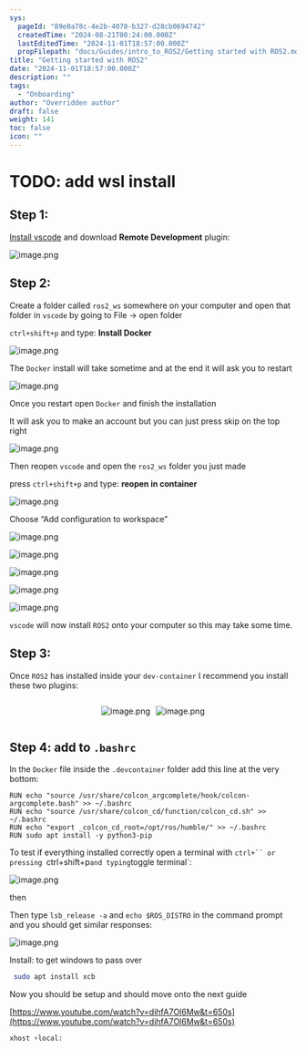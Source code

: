 ```yaml
---
sys:
  pageId: "89e0a78c-4e2b-4070-b327-d28cb0694742"
  createdTime: "2024-08-21T00:24:00.000Z"
  lastEditedTime: "2024-11-01T18:57:00.000Z"
  propFilepath: "docs/Guides/intro_to_ROS2/Getting started with ROS2.md"
title: "Getting started with ROS2"
date: "2024-11-01T18:57:00.000Z"
description: ""
tags:
  - "Onboarding"
author: "Overridden author"
draft: false
weight: 141
toc: false
icon: ""
---
```


# TODO: add wsl install

## Step 1:

[Install vscode](https://code.visualstudio.com/download) and download **Remote Development** plugin:

![image.png](https://prod-files-secure.s3.us-west-2.amazonaws.com/d518164a-d88e-44d1-a4ee-3adb3bd8bce0/efb52993-1881-4a40-b95e-6f020334f022/image.png?X-Amz-Algorithm=AWS4-HMAC-SHA256&X-Amz-Content-Sha256=UNSIGNED-PAYLOAD&X-Amz-Credential=ASIAZI2LB466Y2NYMYI2%2F20250412%2Fus-west-2%2Fs3%2Faws4_request&X-Amz-Date=20250412T080951Z&X-Amz-Expires=3600&X-Amz-Security-Token=IQoJb3JpZ2luX2VjEFcaCXVzLXdlc3QtMiJIMEYCIQCH%2ByAaxp6E16SWhULFd2H9%2FecpUjRRsLYXD3Y%2FdqchHwIhANTA2O3F9O2YsjX8hYe7rncXJd8UHG%2FpDScjiULFMYs1KogECND%2F%2F%2F%2F%2F%2F%2F%2F%2F%2FwEQABoMNjM3NDIzMTgzODA1IgyhbNq%2FpvFS237GNYEq3APAXi4iFEG7PTfAtCvusCG6POBFw1Lv8%2BglfNNfGNSwW67XWJKoS2H3lTzwAXwC5OdwoCRq8ZhhKHFB9pdSU66HmPG8BTH6phi46yQH57VXlbS%2Fp87UZ%2Fv1bfo5rR8nneWY%2F%2FFlh4gQPLSaVpMr0KrQqnBQM9JnUQWscAmLA3v51%2FViJYeGGCC03b%2Bgcfg5FDEINoF0BXTyI8nzmL1LB4tFgRLVgMPksElz9XNyGMtKCkTKhjns7x3%2FfSpaE%2Fi%2FdjKW1%2FUSlqISj%2F6KbrHw6%2Fms1Ua0237NztkLHAF0nZKh4z5unE3gIBOTpABASc8y2NL5MlpuWgJaWFnZIS23%2BSrXnhT1%2FOAHhSE2%2FY4nohoxJmS3uyWWtWLdHd6QsLkj6skcTumj5DaR9jFTtKYzSfiqDWrMZ1Cl8JFfFw9G3L%2F60FA06NdrZdwwn%2BUmpdMuXFLMQ2ovWXeqkkOzjRg%2FszEqS9iPbsYcUsqNss3hR9MBuRQKTiyjMiJtA63GrUrbZ5RsughSdOWRuTIkTvtieofM1594%2BtqtDTd1chICsZf4xqRHFMjsj0j%2FqNJjzW7xEM8rmT5p1%2FmpdCQAUEUfYon8sod%2FRfNltctCJrAeobm6YrScIIkUhU1yH06VvjCGp%2Bi%2FBjqkAYOgTfa%2F45vY4Yd5qu47trOKeZk0iY6f%2B%2BJYOTaWlSXPv%2B0reGPU0N2hXzpucFF6OF1hbwfqYf%2FZ6ip1oJgcl96WfdcqkntR1fDw%2B5LN%2BE7%2FG2JCq0s%2B5Pv6dti3JOQqJSMFgVNZGz5aBWG8SpRI8Ga%2FEXRc1fqKfepkfVoEykr%2F%2FcMkwVjdkAW2g9Di7d7N2dxYDI9bs7W1Et4IzAqNunRSLI2M&X-Amz-Signature=d5d63e1b29daec4e27999d49cdd6b0080b2afa249df438a1d258274055b834c6&X-Amz-SignedHeaders=host&x-id=GetObject)

## Step 2:

Create a folder called `ros2_ws` somewhere on your computer and open that folder in `vscode` by going to File → open folder 

`ctrl+shift+p` and type: **Install Docker**

![image.png](https://prod-files-secure.s3.us-west-2.amazonaws.com/d518164a-d88e-44d1-a4ee-3adb3bd8bce0/2269dc0e-1cd5-47ff-bceb-c04ad9b2eab0/image.png?X-Amz-Algorithm=AWS4-HMAC-SHA256&X-Amz-Content-Sha256=UNSIGNED-PAYLOAD&X-Amz-Credential=ASIAZI2LB466Y2NYMYI2%2F20250412%2Fus-west-2%2Fs3%2Faws4_request&X-Amz-Date=20250412T080951Z&X-Amz-Expires=3600&X-Amz-Security-Token=IQoJb3JpZ2luX2VjEFcaCXVzLXdlc3QtMiJIMEYCIQCH%2ByAaxp6E16SWhULFd2H9%2FecpUjRRsLYXD3Y%2FdqchHwIhANTA2O3F9O2YsjX8hYe7rncXJd8UHG%2FpDScjiULFMYs1KogECND%2F%2F%2F%2F%2F%2F%2F%2F%2F%2FwEQABoMNjM3NDIzMTgzODA1IgyhbNq%2FpvFS237GNYEq3APAXi4iFEG7PTfAtCvusCG6POBFw1Lv8%2BglfNNfGNSwW67XWJKoS2H3lTzwAXwC5OdwoCRq8ZhhKHFB9pdSU66HmPG8BTH6phi46yQH57VXlbS%2Fp87UZ%2Fv1bfo5rR8nneWY%2F%2FFlh4gQPLSaVpMr0KrQqnBQM9JnUQWscAmLA3v51%2FViJYeGGCC03b%2Bgcfg5FDEINoF0BXTyI8nzmL1LB4tFgRLVgMPksElz9XNyGMtKCkTKhjns7x3%2FfSpaE%2Fi%2FdjKW1%2FUSlqISj%2F6KbrHw6%2Fms1Ua0237NztkLHAF0nZKh4z5unE3gIBOTpABASc8y2NL5MlpuWgJaWFnZIS23%2BSrXnhT1%2FOAHhSE2%2FY4nohoxJmS3uyWWtWLdHd6QsLkj6skcTumj5DaR9jFTtKYzSfiqDWrMZ1Cl8JFfFw9G3L%2F60FA06NdrZdwwn%2BUmpdMuXFLMQ2ovWXeqkkOzjRg%2FszEqS9iPbsYcUsqNss3hR9MBuRQKTiyjMiJtA63GrUrbZ5RsughSdOWRuTIkTvtieofM1594%2BtqtDTd1chICsZf4xqRHFMjsj0j%2FqNJjzW7xEM8rmT5p1%2FmpdCQAUEUfYon8sod%2FRfNltctCJrAeobm6YrScIIkUhU1yH06VvjCGp%2Bi%2FBjqkAYOgTfa%2F45vY4Yd5qu47trOKeZk0iY6f%2B%2BJYOTaWlSXPv%2B0reGPU0N2hXzpucFF6OF1hbwfqYf%2FZ6ip1oJgcl96WfdcqkntR1fDw%2B5LN%2BE7%2FG2JCq0s%2B5Pv6dti3JOQqJSMFgVNZGz5aBWG8SpRI8Ga%2FEXRc1fqKfepkfVoEykr%2F%2FcMkwVjdkAW2g9Di7d7N2dxYDI9bs7W1Et4IzAqNunRSLI2M&X-Amz-Signature=6aa934993e67a2ca0c839976eeef8753066c228fb77c7906d75f4e6fb2587380&X-Amz-SignedHeaders=host&x-id=GetObject)

The `Docker` install will take sometime and at the end it will ask you to restart

![image.png](https://prod-files-secure.s3.us-west-2.amazonaws.com/d518164a-d88e-44d1-a4ee-3adb3bd8bce0/ed233f78-be33-4b1f-b89c-9c346c0e961e/image.png?X-Amz-Algorithm=AWS4-HMAC-SHA256&X-Amz-Content-Sha256=UNSIGNED-PAYLOAD&X-Amz-Credential=ASIAZI2LB466Y2NYMYI2%2F20250412%2Fus-west-2%2Fs3%2Faws4_request&X-Amz-Date=20250412T080951Z&X-Amz-Expires=3600&X-Amz-Security-Token=IQoJb3JpZ2luX2VjEFcaCXVzLXdlc3QtMiJIMEYCIQCH%2ByAaxp6E16SWhULFd2H9%2FecpUjRRsLYXD3Y%2FdqchHwIhANTA2O3F9O2YsjX8hYe7rncXJd8UHG%2FpDScjiULFMYs1KogECND%2F%2F%2F%2F%2F%2F%2F%2F%2F%2FwEQABoMNjM3NDIzMTgzODA1IgyhbNq%2FpvFS237GNYEq3APAXi4iFEG7PTfAtCvusCG6POBFw1Lv8%2BglfNNfGNSwW67XWJKoS2H3lTzwAXwC5OdwoCRq8ZhhKHFB9pdSU66HmPG8BTH6phi46yQH57VXlbS%2Fp87UZ%2Fv1bfo5rR8nneWY%2F%2FFlh4gQPLSaVpMr0KrQqnBQM9JnUQWscAmLA3v51%2FViJYeGGCC03b%2Bgcfg5FDEINoF0BXTyI8nzmL1LB4tFgRLVgMPksElz9XNyGMtKCkTKhjns7x3%2FfSpaE%2Fi%2FdjKW1%2FUSlqISj%2F6KbrHw6%2Fms1Ua0237NztkLHAF0nZKh4z5unE3gIBOTpABASc8y2NL5MlpuWgJaWFnZIS23%2BSrXnhT1%2FOAHhSE2%2FY4nohoxJmS3uyWWtWLdHd6QsLkj6skcTumj5DaR9jFTtKYzSfiqDWrMZ1Cl8JFfFw9G3L%2F60FA06NdrZdwwn%2BUmpdMuXFLMQ2ovWXeqkkOzjRg%2FszEqS9iPbsYcUsqNss3hR9MBuRQKTiyjMiJtA63GrUrbZ5RsughSdOWRuTIkTvtieofM1594%2BtqtDTd1chICsZf4xqRHFMjsj0j%2FqNJjzW7xEM8rmT5p1%2FmpdCQAUEUfYon8sod%2FRfNltctCJrAeobm6YrScIIkUhU1yH06VvjCGp%2Bi%2FBjqkAYOgTfa%2F45vY4Yd5qu47trOKeZk0iY6f%2B%2BJYOTaWlSXPv%2B0reGPU0N2hXzpucFF6OF1hbwfqYf%2FZ6ip1oJgcl96WfdcqkntR1fDw%2B5LN%2BE7%2FG2JCq0s%2B5Pv6dti3JOQqJSMFgVNZGz5aBWG8SpRI8Ga%2FEXRc1fqKfepkfVoEykr%2F%2FcMkwVjdkAW2g9Di7d7N2dxYDI9bs7W1Et4IzAqNunRSLI2M&X-Amz-Signature=3b39dc41cdeedfc4cf4f1e5e2312232192dea7b6f8a69910f6f3aaacad1eeb0c&X-Amz-SignedHeaders=host&x-id=GetObject)

Once you restart open `Docker` and finish the installation

It will ask you to make an account but you can just press skip on the top right

![image.png](https://prod-files-secure.s3.us-west-2.amazonaws.com/d518164a-d88e-44d1-a4ee-3adb3bd8bce0/21010ad9-1659-4fd9-9f59-9932a09b2a3d/image.png?X-Amz-Algorithm=AWS4-HMAC-SHA256&X-Amz-Content-Sha256=UNSIGNED-PAYLOAD&X-Amz-Credential=ASIAZI2LB466Y2NYMYI2%2F20250412%2Fus-west-2%2Fs3%2Faws4_request&X-Amz-Date=20250412T080951Z&X-Amz-Expires=3600&X-Amz-Security-Token=IQoJb3JpZ2luX2VjEFcaCXVzLXdlc3QtMiJIMEYCIQCH%2ByAaxp6E16SWhULFd2H9%2FecpUjRRsLYXD3Y%2FdqchHwIhANTA2O3F9O2YsjX8hYe7rncXJd8UHG%2FpDScjiULFMYs1KogECND%2F%2F%2F%2F%2F%2F%2F%2F%2F%2FwEQABoMNjM3NDIzMTgzODA1IgyhbNq%2FpvFS237GNYEq3APAXi4iFEG7PTfAtCvusCG6POBFw1Lv8%2BglfNNfGNSwW67XWJKoS2H3lTzwAXwC5OdwoCRq8ZhhKHFB9pdSU66HmPG8BTH6phi46yQH57VXlbS%2Fp87UZ%2Fv1bfo5rR8nneWY%2F%2FFlh4gQPLSaVpMr0KrQqnBQM9JnUQWscAmLA3v51%2FViJYeGGCC03b%2Bgcfg5FDEINoF0BXTyI8nzmL1LB4tFgRLVgMPksElz9XNyGMtKCkTKhjns7x3%2FfSpaE%2Fi%2FdjKW1%2FUSlqISj%2F6KbrHw6%2Fms1Ua0237NztkLHAF0nZKh4z5unE3gIBOTpABASc8y2NL5MlpuWgJaWFnZIS23%2BSrXnhT1%2FOAHhSE2%2FY4nohoxJmS3uyWWtWLdHd6QsLkj6skcTumj5DaR9jFTtKYzSfiqDWrMZ1Cl8JFfFw9G3L%2F60FA06NdrZdwwn%2BUmpdMuXFLMQ2ovWXeqkkOzjRg%2FszEqS9iPbsYcUsqNss3hR9MBuRQKTiyjMiJtA63GrUrbZ5RsughSdOWRuTIkTvtieofM1594%2BtqtDTd1chICsZf4xqRHFMjsj0j%2FqNJjzW7xEM8rmT5p1%2FmpdCQAUEUfYon8sod%2FRfNltctCJrAeobm6YrScIIkUhU1yH06VvjCGp%2Bi%2FBjqkAYOgTfa%2F45vY4Yd5qu47trOKeZk0iY6f%2B%2BJYOTaWlSXPv%2B0reGPU0N2hXzpucFF6OF1hbwfqYf%2FZ6ip1oJgcl96WfdcqkntR1fDw%2B5LN%2BE7%2FG2JCq0s%2B5Pv6dti3JOQqJSMFgVNZGz5aBWG8SpRI8Ga%2FEXRc1fqKfepkfVoEykr%2F%2FcMkwVjdkAW2g9Di7d7N2dxYDI9bs7W1Et4IzAqNunRSLI2M&X-Amz-Signature=0a606eacaeee9ed01cc22e0ead507f1aed1f49dbd3b9e8a23d5e503ac48842e7&X-Amz-SignedHeaders=host&x-id=GetObject)

Then reopen `vscode` and open the `ros2_ws` folder you just made

press `ctrl+shift+p` and type: **reopen in container**

![image.png](https://prod-files-secure.s3.us-west-2.amazonaws.com/d518164a-d88e-44d1-a4ee-3adb3bd8bce0/4e93b8c2-41ad-488c-8095-c74205196118/image.png?X-Amz-Algorithm=AWS4-HMAC-SHA256&X-Amz-Content-Sha256=UNSIGNED-PAYLOAD&X-Amz-Credential=ASIAZI2LB466Y2NYMYI2%2F20250412%2Fus-west-2%2Fs3%2Faws4_request&X-Amz-Date=20250412T080951Z&X-Amz-Expires=3600&X-Amz-Security-Token=IQoJb3JpZ2luX2VjEFcaCXVzLXdlc3QtMiJIMEYCIQCH%2ByAaxp6E16SWhULFd2H9%2FecpUjRRsLYXD3Y%2FdqchHwIhANTA2O3F9O2YsjX8hYe7rncXJd8UHG%2FpDScjiULFMYs1KogECND%2F%2F%2F%2F%2F%2F%2F%2F%2F%2FwEQABoMNjM3NDIzMTgzODA1IgyhbNq%2FpvFS237GNYEq3APAXi4iFEG7PTfAtCvusCG6POBFw1Lv8%2BglfNNfGNSwW67XWJKoS2H3lTzwAXwC5OdwoCRq8ZhhKHFB9pdSU66HmPG8BTH6phi46yQH57VXlbS%2Fp87UZ%2Fv1bfo5rR8nneWY%2F%2FFlh4gQPLSaVpMr0KrQqnBQM9JnUQWscAmLA3v51%2FViJYeGGCC03b%2Bgcfg5FDEINoF0BXTyI8nzmL1LB4tFgRLVgMPksElz9XNyGMtKCkTKhjns7x3%2FfSpaE%2Fi%2FdjKW1%2FUSlqISj%2F6KbrHw6%2Fms1Ua0237NztkLHAF0nZKh4z5unE3gIBOTpABASc8y2NL5MlpuWgJaWFnZIS23%2BSrXnhT1%2FOAHhSE2%2FY4nohoxJmS3uyWWtWLdHd6QsLkj6skcTumj5DaR9jFTtKYzSfiqDWrMZ1Cl8JFfFw9G3L%2F60FA06NdrZdwwn%2BUmpdMuXFLMQ2ovWXeqkkOzjRg%2FszEqS9iPbsYcUsqNss3hR9MBuRQKTiyjMiJtA63GrUrbZ5RsughSdOWRuTIkTvtieofM1594%2BtqtDTd1chICsZf4xqRHFMjsj0j%2FqNJjzW7xEM8rmT5p1%2FmpdCQAUEUfYon8sod%2FRfNltctCJrAeobm6YrScIIkUhU1yH06VvjCGp%2Bi%2FBjqkAYOgTfa%2F45vY4Yd5qu47trOKeZk0iY6f%2B%2BJYOTaWlSXPv%2B0reGPU0N2hXzpucFF6OF1hbwfqYf%2FZ6ip1oJgcl96WfdcqkntR1fDw%2B5LN%2BE7%2FG2JCq0s%2B5Pv6dti3JOQqJSMFgVNZGz5aBWG8SpRI8Ga%2FEXRc1fqKfepkfVoEykr%2F%2FcMkwVjdkAW2g9Di7d7N2dxYDI9bs7W1Et4IzAqNunRSLI2M&X-Amz-Signature=4d9d6b706e9bed57bee38b26109c725a72333aaef48a4438dfc526fd8c96534a&X-Amz-SignedHeaders=host&x-id=GetObject)

Choose “Add configuration to workspace”

![image.png](https://prod-files-secure.s3.us-west-2.amazonaws.com/d518164a-d88e-44d1-a4ee-3adb3bd8bce0/9560b282-5060-4989-ba37-97e7b2c22476/image.png?X-Amz-Algorithm=AWS4-HMAC-SHA256&X-Amz-Content-Sha256=UNSIGNED-PAYLOAD&X-Amz-Credential=ASIAZI2LB466Y2NYMYI2%2F20250412%2Fus-west-2%2Fs3%2Faws4_request&X-Amz-Date=20250412T080951Z&X-Amz-Expires=3600&X-Amz-Security-Token=IQoJb3JpZ2luX2VjEFcaCXVzLXdlc3QtMiJIMEYCIQCH%2ByAaxp6E16SWhULFd2H9%2FecpUjRRsLYXD3Y%2FdqchHwIhANTA2O3F9O2YsjX8hYe7rncXJd8UHG%2FpDScjiULFMYs1KogECND%2F%2F%2F%2F%2F%2F%2F%2F%2F%2FwEQABoMNjM3NDIzMTgzODA1IgyhbNq%2FpvFS237GNYEq3APAXi4iFEG7PTfAtCvusCG6POBFw1Lv8%2BglfNNfGNSwW67XWJKoS2H3lTzwAXwC5OdwoCRq8ZhhKHFB9pdSU66HmPG8BTH6phi46yQH57VXlbS%2Fp87UZ%2Fv1bfo5rR8nneWY%2F%2FFlh4gQPLSaVpMr0KrQqnBQM9JnUQWscAmLA3v51%2FViJYeGGCC03b%2Bgcfg5FDEINoF0BXTyI8nzmL1LB4tFgRLVgMPksElz9XNyGMtKCkTKhjns7x3%2FfSpaE%2Fi%2FdjKW1%2FUSlqISj%2F6KbrHw6%2Fms1Ua0237NztkLHAF0nZKh4z5unE3gIBOTpABASc8y2NL5MlpuWgJaWFnZIS23%2BSrXnhT1%2FOAHhSE2%2FY4nohoxJmS3uyWWtWLdHd6QsLkj6skcTumj5DaR9jFTtKYzSfiqDWrMZ1Cl8JFfFw9G3L%2F60FA06NdrZdwwn%2BUmpdMuXFLMQ2ovWXeqkkOzjRg%2FszEqS9iPbsYcUsqNss3hR9MBuRQKTiyjMiJtA63GrUrbZ5RsughSdOWRuTIkTvtieofM1594%2BtqtDTd1chICsZf4xqRHFMjsj0j%2FqNJjzW7xEM8rmT5p1%2FmpdCQAUEUfYon8sod%2FRfNltctCJrAeobm6YrScIIkUhU1yH06VvjCGp%2Bi%2FBjqkAYOgTfa%2F45vY4Yd5qu47trOKeZk0iY6f%2B%2BJYOTaWlSXPv%2B0reGPU0N2hXzpucFF6OF1hbwfqYf%2FZ6ip1oJgcl96WfdcqkntR1fDw%2B5LN%2BE7%2FG2JCq0s%2B5Pv6dti3JOQqJSMFgVNZGz5aBWG8SpRI8Ga%2FEXRc1fqKfepkfVoEykr%2F%2FcMkwVjdkAW2g9Di7d7N2dxYDI9bs7W1Et4IzAqNunRSLI2M&X-Amz-Signature=1d0fbc46b714cf0dcd7551aa7a59cafa2f20b7e2e51af60d956c8bf6c292eaae&X-Amz-SignedHeaders=host&x-id=GetObject)

![image.png](https://prod-files-secure.s3.us-west-2.amazonaws.com/d518164a-d88e-44d1-a4ee-3adb3bd8bce0/2ee63f81-886b-48e8-a553-dc6e5eac99e4/image.png?X-Amz-Algorithm=AWS4-HMAC-SHA256&X-Amz-Content-Sha256=UNSIGNED-PAYLOAD&X-Amz-Credential=ASIAZI2LB466Y2NYMYI2%2F20250412%2Fus-west-2%2Fs3%2Faws4_request&X-Amz-Date=20250412T080951Z&X-Amz-Expires=3600&X-Amz-Security-Token=IQoJb3JpZ2luX2VjEFcaCXVzLXdlc3QtMiJIMEYCIQCH%2ByAaxp6E16SWhULFd2H9%2FecpUjRRsLYXD3Y%2FdqchHwIhANTA2O3F9O2YsjX8hYe7rncXJd8UHG%2FpDScjiULFMYs1KogECND%2F%2F%2F%2F%2F%2F%2F%2F%2F%2FwEQABoMNjM3NDIzMTgzODA1IgyhbNq%2FpvFS237GNYEq3APAXi4iFEG7PTfAtCvusCG6POBFw1Lv8%2BglfNNfGNSwW67XWJKoS2H3lTzwAXwC5OdwoCRq8ZhhKHFB9pdSU66HmPG8BTH6phi46yQH57VXlbS%2Fp87UZ%2Fv1bfo5rR8nneWY%2F%2FFlh4gQPLSaVpMr0KrQqnBQM9JnUQWscAmLA3v51%2FViJYeGGCC03b%2Bgcfg5FDEINoF0BXTyI8nzmL1LB4tFgRLVgMPksElz9XNyGMtKCkTKhjns7x3%2FfSpaE%2Fi%2FdjKW1%2FUSlqISj%2F6KbrHw6%2Fms1Ua0237NztkLHAF0nZKh4z5unE3gIBOTpABASc8y2NL5MlpuWgJaWFnZIS23%2BSrXnhT1%2FOAHhSE2%2FY4nohoxJmS3uyWWtWLdHd6QsLkj6skcTumj5DaR9jFTtKYzSfiqDWrMZ1Cl8JFfFw9G3L%2F60FA06NdrZdwwn%2BUmpdMuXFLMQ2ovWXeqkkOzjRg%2FszEqS9iPbsYcUsqNss3hR9MBuRQKTiyjMiJtA63GrUrbZ5RsughSdOWRuTIkTvtieofM1594%2BtqtDTd1chICsZf4xqRHFMjsj0j%2FqNJjzW7xEM8rmT5p1%2FmpdCQAUEUfYon8sod%2FRfNltctCJrAeobm6YrScIIkUhU1yH06VvjCGp%2Bi%2FBjqkAYOgTfa%2F45vY4Yd5qu47trOKeZk0iY6f%2B%2BJYOTaWlSXPv%2B0reGPU0N2hXzpucFF6OF1hbwfqYf%2FZ6ip1oJgcl96WfdcqkntR1fDw%2B5LN%2BE7%2FG2JCq0s%2B5Pv6dti3JOQqJSMFgVNZGz5aBWG8SpRI8Ga%2FEXRc1fqKfepkfVoEykr%2F%2FcMkwVjdkAW2g9Di7d7N2dxYDI9bs7W1Et4IzAqNunRSLI2M&X-Amz-Signature=e25a9a4ffd661e93d8b30d8fc322aa44a15a3b1aed4f0042288416c846e6514b&X-Amz-SignedHeaders=host&x-id=GetObject)

![image.png](https://prod-files-secure.s3.us-west-2.amazonaws.com/d518164a-d88e-44d1-a4ee-3adb3bd8bce0/ae1580b2-b048-407e-aed9-b584224a7a04/image.png?X-Amz-Algorithm=AWS4-HMAC-SHA256&X-Amz-Content-Sha256=UNSIGNED-PAYLOAD&X-Amz-Credential=ASIAZI2LB466Y2NYMYI2%2F20250412%2Fus-west-2%2Fs3%2Faws4_request&X-Amz-Date=20250412T080951Z&X-Amz-Expires=3600&X-Amz-Security-Token=IQoJb3JpZ2luX2VjEFcaCXVzLXdlc3QtMiJIMEYCIQCH%2ByAaxp6E16SWhULFd2H9%2FecpUjRRsLYXD3Y%2FdqchHwIhANTA2O3F9O2YsjX8hYe7rncXJd8UHG%2FpDScjiULFMYs1KogECND%2F%2F%2F%2F%2F%2F%2F%2F%2F%2FwEQABoMNjM3NDIzMTgzODA1IgyhbNq%2FpvFS237GNYEq3APAXi4iFEG7PTfAtCvusCG6POBFw1Lv8%2BglfNNfGNSwW67XWJKoS2H3lTzwAXwC5OdwoCRq8ZhhKHFB9pdSU66HmPG8BTH6phi46yQH57VXlbS%2Fp87UZ%2Fv1bfo5rR8nneWY%2F%2FFlh4gQPLSaVpMr0KrQqnBQM9JnUQWscAmLA3v51%2FViJYeGGCC03b%2Bgcfg5FDEINoF0BXTyI8nzmL1LB4tFgRLVgMPksElz9XNyGMtKCkTKhjns7x3%2FfSpaE%2Fi%2FdjKW1%2FUSlqISj%2F6KbrHw6%2Fms1Ua0237NztkLHAF0nZKh4z5unE3gIBOTpABASc8y2NL5MlpuWgJaWFnZIS23%2BSrXnhT1%2FOAHhSE2%2FY4nohoxJmS3uyWWtWLdHd6QsLkj6skcTumj5DaR9jFTtKYzSfiqDWrMZ1Cl8JFfFw9G3L%2F60FA06NdrZdwwn%2BUmpdMuXFLMQ2ovWXeqkkOzjRg%2FszEqS9iPbsYcUsqNss3hR9MBuRQKTiyjMiJtA63GrUrbZ5RsughSdOWRuTIkTvtieofM1594%2BtqtDTd1chICsZf4xqRHFMjsj0j%2FqNJjzW7xEM8rmT5p1%2FmpdCQAUEUfYon8sod%2FRfNltctCJrAeobm6YrScIIkUhU1yH06VvjCGp%2Bi%2FBjqkAYOgTfa%2F45vY4Yd5qu47trOKeZk0iY6f%2B%2BJYOTaWlSXPv%2B0reGPU0N2hXzpucFF6OF1hbwfqYf%2FZ6ip1oJgcl96WfdcqkntR1fDw%2B5LN%2BE7%2FG2JCq0s%2B5Pv6dti3JOQqJSMFgVNZGz5aBWG8SpRI8Ga%2FEXRc1fqKfepkfVoEykr%2F%2FcMkwVjdkAW2g9Di7d7N2dxYDI9bs7W1Et4IzAqNunRSLI2M&X-Amz-Signature=195b0f015c7f8e0a9bc38193ce44a4417e1450369ee0f022940254a84f52257a&X-Amz-SignedHeaders=host&x-id=GetObject)

![image.png](https://prod-files-secure.s3.us-west-2.amazonaws.com/d518164a-d88e-44d1-a4ee-3adb3bd8bce0/53255b28-f75e-430f-b9e3-c0ac8577e42b/image.png?X-Amz-Algorithm=AWS4-HMAC-SHA256&X-Amz-Content-Sha256=UNSIGNED-PAYLOAD&X-Amz-Credential=ASIAZI2LB466Y2NYMYI2%2F20250412%2Fus-west-2%2Fs3%2Faws4_request&X-Amz-Date=20250412T080951Z&X-Amz-Expires=3600&X-Amz-Security-Token=IQoJb3JpZ2luX2VjEFcaCXVzLXdlc3QtMiJIMEYCIQCH%2ByAaxp6E16SWhULFd2H9%2FecpUjRRsLYXD3Y%2FdqchHwIhANTA2O3F9O2YsjX8hYe7rncXJd8UHG%2FpDScjiULFMYs1KogECND%2F%2F%2F%2F%2F%2F%2F%2F%2F%2FwEQABoMNjM3NDIzMTgzODA1IgyhbNq%2FpvFS237GNYEq3APAXi4iFEG7PTfAtCvusCG6POBFw1Lv8%2BglfNNfGNSwW67XWJKoS2H3lTzwAXwC5OdwoCRq8ZhhKHFB9pdSU66HmPG8BTH6phi46yQH57VXlbS%2Fp87UZ%2Fv1bfo5rR8nneWY%2F%2FFlh4gQPLSaVpMr0KrQqnBQM9JnUQWscAmLA3v51%2FViJYeGGCC03b%2Bgcfg5FDEINoF0BXTyI8nzmL1LB4tFgRLVgMPksElz9XNyGMtKCkTKhjns7x3%2FfSpaE%2Fi%2FdjKW1%2FUSlqISj%2F6KbrHw6%2Fms1Ua0237NztkLHAF0nZKh4z5unE3gIBOTpABASc8y2NL5MlpuWgJaWFnZIS23%2BSrXnhT1%2FOAHhSE2%2FY4nohoxJmS3uyWWtWLdHd6QsLkj6skcTumj5DaR9jFTtKYzSfiqDWrMZ1Cl8JFfFw9G3L%2F60FA06NdrZdwwn%2BUmpdMuXFLMQ2ovWXeqkkOzjRg%2FszEqS9iPbsYcUsqNss3hR9MBuRQKTiyjMiJtA63GrUrbZ5RsughSdOWRuTIkTvtieofM1594%2BtqtDTd1chICsZf4xqRHFMjsj0j%2FqNJjzW7xEM8rmT5p1%2FmpdCQAUEUfYon8sod%2FRfNltctCJrAeobm6YrScIIkUhU1yH06VvjCGp%2Bi%2FBjqkAYOgTfa%2F45vY4Yd5qu47trOKeZk0iY6f%2B%2BJYOTaWlSXPv%2B0reGPU0N2hXzpucFF6OF1hbwfqYf%2FZ6ip1oJgcl96WfdcqkntR1fDw%2B5LN%2BE7%2FG2JCq0s%2B5Pv6dti3JOQqJSMFgVNZGz5aBWG8SpRI8Ga%2FEXRc1fqKfepkfVoEykr%2F%2FcMkwVjdkAW2g9Di7d7N2dxYDI9bs7W1Et4IzAqNunRSLI2M&X-Amz-Signature=4ba7f3052f27360a6ec981f6eeef90b068b9e8ac8812314fd7631d6455190969&X-Amz-SignedHeaders=host&x-id=GetObject)

![image.png](https://prod-files-secure.s3.us-west-2.amazonaws.com/d518164a-d88e-44d1-a4ee-3adb3bd8bce0/7c562767-5af9-4ffb-97d1-327bcdf4ee00/image.png?X-Amz-Algorithm=AWS4-HMAC-SHA256&X-Amz-Content-Sha256=UNSIGNED-PAYLOAD&X-Amz-Credential=ASIAZI2LB466Y2NYMYI2%2F20250412%2Fus-west-2%2Fs3%2Faws4_request&X-Amz-Date=20250412T080951Z&X-Amz-Expires=3600&X-Amz-Security-Token=IQoJb3JpZ2luX2VjEFcaCXVzLXdlc3QtMiJIMEYCIQCH%2ByAaxp6E16SWhULFd2H9%2FecpUjRRsLYXD3Y%2FdqchHwIhANTA2O3F9O2YsjX8hYe7rncXJd8UHG%2FpDScjiULFMYs1KogECND%2F%2F%2F%2F%2F%2F%2F%2F%2F%2FwEQABoMNjM3NDIzMTgzODA1IgyhbNq%2FpvFS237GNYEq3APAXi4iFEG7PTfAtCvusCG6POBFw1Lv8%2BglfNNfGNSwW67XWJKoS2H3lTzwAXwC5OdwoCRq8ZhhKHFB9pdSU66HmPG8BTH6phi46yQH57VXlbS%2Fp87UZ%2Fv1bfo5rR8nneWY%2F%2FFlh4gQPLSaVpMr0KrQqnBQM9JnUQWscAmLA3v51%2FViJYeGGCC03b%2Bgcfg5FDEINoF0BXTyI8nzmL1LB4tFgRLVgMPksElz9XNyGMtKCkTKhjns7x3%2FfSpaE%2Fi%2FdjKW1%2FUSlqISj%2F6KbrHw6%2Fms1Ua0237NztkLHAF0nZKh4z5unE3gIBOTpABASc8y2NL5MlpuWgJaWFnZIS23%2BSrXnhT1%2FOAHhSE2%2FY4nohoxJmS3uyWWtWLdHd6QsLkj6skcTumj5DaR9jFTtKYzSfiqDWrMZ1Cl8JFfFw9G3L%2F60FA06NdrZdwwn%2BUmpdMuXFLMQ2ovWXeqkkOzjRg%2FszEqS9iPbsYcUsqNss3hR9MBuRQKTiyjMiJtA63GrUrbZ5RsughSdOWRuTIkTvtieofM1594%2BtqtDTd1chICsZf4xqRHFMjsj0j%2FqNJjzW7xEM8rmT5p1%2FmpdCQAUEUfYon8sod%2FRfNltctCJrAeobm6YrScIIkUhU1yH06VvjCGp%2Bi%2FBjqkAYOgTfa%2F45vY4Yd5qu47trOKeZk0iY6f%2B%2BJYOTaWlSXPv%2B0reGPU0N2hXzpucFF6OF1hbwfqYf%2FZ6ip1oJgcl96WfdcqkntR1fDw%2B5LN%2BE7%2FG2JCq0s%2B5Pv6dti3JOQqJSMFgVNZGz5aBWG8SpRI8Ga%2FEXRc1fqKfepkfVoEykr%2F%2FcMkwVjdkAW2g9Di7d7N2dxYDI9bs7W1Et4IzAqNunRSLI2M&X-Amz-Signature=679072e4555ea3a838f152502ef18064e839d5273946b97a5db61dff1376692b&X-Amz-SignedHeaders=host&x-id=GetObject)

`vscode` will now install `ROS2` onto your computer so this may take some time.

## Step 3:

Once `ROS2` has installed inside your `dev-container` I recommend you install these two plugins:

<div style="display: flex;flex-direction: row; column-gap:10px; max-width: 630px;justify-content: center;">
<div>

![image.png](https://prod-files-secure.s3.us-west-2.amazonaws.com/d518164a-d88e-44d1-a4ee-3adb3bd8bce0/3fc3d550-5a54-4ba1-ba6b-faa01cdb7369/image.png?X-Amz-Algorithm=AWS4-HMAC-SHA256&X-Amz-Content-Sha256=UNSIGNED-PAYLOAD&X-Amz-Credential=ASIAZI2LB466TK63E2GA%2F20250412%2Fus-west-2%2Fs3%2Faws4_request&X-Amz-Date=20250412T080952Z&X-Amz-Expires=3600&X-Amz-Security-Token=IQoJb3JpZ2luX2VjEFgaCXVzLXdlc3QtMiJIMEYCIQD2T81J9exIOHZCwSX8%2FMHR%2FrAKua0gZLxlCICnwZjWewIhAJ8Qifc5HlfrpUXrkEoVZqpofx0xXardLid3SnFIkGATKogECND%2F%2F%2F%2F%2F%2F%2F%2F%2F%2FwEQABoMNjM3NDIzMTgzODA1IgzqVoDhjlW5CNyBwGEq3AONqnyUacfxfF0gG7OyDbIkiZuoru3xoOxeeIGA5fYKPKyBbRILBwsKyFYom%2BTr0hAlBFM4UL0ckMFaLk3aJLp3gzDbTsQYzsjYMZOrhR7wjweT70AnrT12ee3zoviricmagsBs5wa4PCQzbJ%2BrwW2yeHR1%2FTjeWtcObnT1obD06Euy6cYKeIyls4tMAASlXTiMqVEQZgo3WIwt0SCIUzT%2BikuIQhQQNagvy%2BawZlvGzGFutATxafPSGfvgaJph3BFsbDT4IeprWNCgHOOWHSO19wPPaTN9KuCliz5s0bON2pW7q4FkpyBQ%2FtUrdaWU9P0Nup8UGktpsm3yYf6hYwkFaN5R%2Fv7pNZLfia%2FjV0M5nEwkTPu2Wp%2Fv5NAQWxyi4LgMrm9NevXZHsZRGAkYJxz56ANtOs63IPVTtLO2IvNONlDUUjTpz%2FkkP6qMTlgR8zv%2FHItsrADrlwl7LNFB2uRi1BNDj1fCX1qJ7T9ttGZgU51i0Ij6ud4muR2O8Pe7GRhU2%2FMvyrffqFIXFwYTEk6OrJj874zWudhJ7er%2FZx1Hcgl%2FyEu7xyXFQzhc4k0vCMZ67CLI2ilb0637R773tPx9D%2FBVZUYS%2FZyYkLG4adQaIrC%2F%2Fk18Wj0UOT6wDzCtp%2Bi%2FBjqkAeXuo1zDWqcJzWetNGUKEZOvuXxLaZyShJgUVsnl6XgoFcT%2Fh14CMcfxky5t0LfIYH4Xz90Ve77C5HNGn8ewQXGdpBLgJsJCSN7WFD4robJWD3%2FXS2b1Eq2GUCgHDmccx%2F5J1pz9d4Wjl%2BM9N48T2WCmbU86tItC%2FKb9JoBXJ4Sp4dUxNkiJ6PQZ9nTVnPMpwK7KmZPqQALwaqKtLgFVVHMBHPue&X-Amz-Signature=3541567c3a8901c9f7d04bc2c9457568845871301a72f7dec3dc312366e9ef8c&X-Amz-SignedHeaders=host&x-id=GetObject)

</div>
<div>

![image.png](https://prod-files-secure.s3.us-west-2.amazonaws.com/d518164a-d88e-44d1-a4ee-3adb3bd8bce0/d994cc66-13c2-4093-a5a3-f84cf4601a82/image.png?X-Amz-Algorithm=AWS4-HMAC-SHA256&X-Amz-Content-Sha256=UNSIGNED-PAYLOAD&X-Amz-Credential=ASIAZI2LB4665R3WMUUO%2F20250412%2Fus-west-2%2Fs3%2Faws4_request&X-Amz-Date=20250412T080952Z&X-Amz-Expires=3600&X-Amz-Security-Token=IQoJb3JpZ2luX2VjEFgaCXVzLXdlc3QtMiJHMEUCIQDWAFJ5UJvw2OwGvcolOMDDGVQjawd%2FO6gK4tyzb4FcFgIgWkUnzq4QCybVtiu%2B5TGqu%2BbdQKBUD8js6MIygNJpm18qiAQI0P%2F%2F%2F%2F%2F%2F%2F%2F%2F%2FARAAGgw2Mzc0MjMxODM4MDUiDAvRs8Db8pgMvPTfXircA7DAffwr35Y%2B%2FRjl8cmzwrzIRYNHJ7wE2jJPU1augCcpSDpCPCs5HVS5unWIMpkkYWqy8dLwO2c1Qu24QYQ%2FjxdECm5geTWItB1hzCkSs07IRGK3kUVOHJHUMxCQjrCw0ep86Hc0a6x2703dQVrKx9jsy7Nyq61uEGbeNd76RNr5lSO4rba0F8chExdH6ImdGdlb3v7qBK5zAaLCIsQN%2FDXOdBbYMRUsir8Dk72Ej6BnZhmMTRxostKWv8BC661Oh9XpQ6%2BV%2FtxjZeUy0nOGPjmH%2BNLZ%2F0%2BRYp331qw3jliiQ%2BIju%2FXlGKlj0nVIWulowePH5dM4b5GEdSYV1bfmxnDz9SNZQmiSCc4FbkwZPbkTMd1CS6tiQrOwbM6f6Afy5jJ3EyrQDN28Ed%2F1THbVTAi7v7LSgIYUGBBoZxljmToqyoRzZkL5pzIc1KG2cBCa8Gv2aBLAoNPYb%2BrQoCYs3evRYs%2B4Jr%2BHZiIa%2Bica4jAGG4VeMHcNayZmyNVJIQYXA6FuipRVVZGFoOIX1fPom2ZmvLZgEBVS4GmpG0OLgQGF8jCSi8cu8xcyH1bdWdkfSf9NhgKWoiV7uRXRUfpmF3B%2FNdw%2BR8BjtJPm0JIOY4kLUV%2F1lUVvwjsZE6vQMLKn6L8GOqUBIvacb%2BiZjYZHSsyr%2Bs64hUnoD68xt0nQ30phZBKDrCaqCzKGD3MafV%2Fc4pNcTFHfJs%2Fh3SH%2FhRw5WkXKXdRb2NdFccFaetbOWTrqrSE8I1tMqQxDJWxLYs6YL8XY5XYFWptaIfXc8DlrShwhG%2BtNXX6uk%2F9EDa%2FA7mlO8Zep8iKrOFttK2YRsA39FJrJ%2BVeQCIoN88oUMuTvyNt4Kmu6uxpz8shV&X-Amz-Signature=3c5db074931a04989691a8b164c2260daf6e60cc65586f861a7415ccc8c98a6f&X-Amz-SignedHeaders=host&x-id=GetObject)

</div>
</div>

## Step 4: add to `.bashrc`

In the `Docker` file inside the `.devcontainer` folder add this line at the very bottom: 

```docker
RUN echo "source /usr/share/colcon_argcomplete/hook/colcon-argcomplete.bash" >> ~/.bashrc
RUN echo "source /usr/share/colcon_cd/function/colcon_cd.sh" >> ~/.bashrc
RUN echo "export _colcon_cd_root=/opt/ros/humble/" >> ~/.bashrc
RUN sudo apt install -y python3-pip 
```

To test if everything installed correctly open a terminal with `ctrl+`` or pressing `ctrl+shift+p` and typing `toggle terminal`:

![image.png](https://prod-files-secure.s3.us-west-2.amazonaws.com/d518164a-d88e-44d1-a4ee-3adb3bd8bce0/6a4943d8-b04e-4c02-9a58-775f3384d1a5/image.png?X-Amz-Algorithm=AWS4-HMAC-SHA256&X-Amz-Content-Sha256=UNSIGNED-PAYLOAD&X-Amz-Credential=ASIAZI2LB466Y2NYMYI2%2F20250412%2Fus-west-2%2Fs3%2Faws4_request&X-Amz-Date=20250412T080951Z&X-Amz-Expires=3600&X-Amz-Security-Token=IQoJb3JpZ2luX2VjEFcaCXVzLXdlc3QtMiJIMEYCIQCH%2ByAaxp6E16SWhULFd2H9%2FecpUjRRsLYXD3Y%2FdqchHwIhANTA2O3F9O2YsjX8hYe7rncXJd8UHG%2FpDScjiULFMYs1KogECND%2F%2F%2F%2F%2F%2F%2F%2F%2F%2FwEQABoMNjM3NDIzMTgzODA1IgyhbNq%2FpvFS237GNYEq3APAXi4iFEG7PTfAtCvusCG6POBFw1Lv8%2BglfNNfGNSwW67XWJKoS2H3lTzwAXwC5OdwoCRq8ZhhKHFB9pdSU66HmPG8BTH6phi46yQH57VXlbS%2Fp87UZ%2Fv1bfo5rR8nneWY%2F%2FFlh4gQPLSaVpMr0KrQqnBQM9JnUQWscAmLA3v51%2FViJYeGGCC03b%2Bgcfg5FDEINoF0BXTyI8nzmL1LB4tFgRLVgMPksElz9XNyGMtKCkTKhjns7x3%2FfSpaE%2Fi%2FdjKW1%2FUSlqISj%2F6KbrHw6%2Fms1Ua0237NztkLHAF0nZKh4z5unE3gIBOTpABASc8y2NL5MlpuWgJaWFnZIS23%2BSrXnhT1%2FOAHhSE2%2FY4nohoxJmS3uyWWtWLdHd6QsLkj6skcTumj5DaR9jFTtKYzSfiqDWrMZ1Cl8JFfFw9G3L%2F60FA06NdrZdwwn%2BUmpdMuXFLMQ2ovWXeqkkOzjRg%2FszEqS9iPbsYcUsqNss3hR9MBuRQKTiyjMiJtA63GrUrbZ5RsughSdOWRuTIkTvtieofM1594%2BtqtDTd1chICsZf4xqRHFMjsj0j%2FqNJjzW7xEM8rmT5p1%2FmpdCQAUEUfYon8sod%2FRfNltctCJrAeobm6YrScIIkUhU1yH06VvjCGp%2Bi%2FBjqkAYOgTfa%2F45vY4Yd5qu47trOKeZk0iY6f%2B%2BJYOTaWlSXPv%2B0reGPU0N2hXzpucFF6OF1hbwfqYf%2FZ6ip1oJgcl96WfdcqkntR1fDw%2B5LN%2BE7%2FG2JCq0s%2B5Pv6dti3JOQqJSMFgVNZGz5aBWG8SpRI8Ga%2FEXRc1fqKfepkfVoEykr%2F%2FcMkwVjdkAW2g9Di7d7N2dxYDI9bs7W1Et4IzAqNunRSLI2M&X-Amz-Signature=4ba8146e9ad6feb071c13eadbce3d77681aaa075249b68a973804b09019dbfbe&X-Amz-SignedHeaders=host&x-id=GetObject)

then 

Then type `lsb_release -a` and `echo $ROS_DISTRO` in the command prompt and you should get similar responses:

![image.png](https://prod-files-secure.s3.us-west-2.amazonaws.com/d518164a-d88e-44d1-a4ee-3adb3bd8bce0/3e635dec-a805-4e85-8b9e-d000e5b71a4e/image.png?X-Amz-Algorithm=AWS4-HMAC-SHA256&X-Amz-Content-Sha256=UNSIGNED-PAYLOAD&X-Amz-Credential=ASIAZI2LB466Y2NYMYI2%2F20250412%2Fus-west-2%2Fs3%2Faws4_request&X-Amz-Date=20250412T080951Z&X-Amz-Expires=3600&X-Amz-Security-Token=IQoJb3JpZ2luX2VjEFcaCXVzLXdlc3QtMiJIMEYCIQCH%2ByAaxp6E16SWhULFd2H9%2FecpUjRRsLYXD3Y%2FdqchHwIhANTA2O3F9O2YsjX8hYe7rncXJd8UHG%2FpDScjiULFMYs1KogECND%2F%2F%2F%2F%2F%2F%2F%2F%2F%2FwEQABoMNjM3NDIzMTgzODA1IgyhbNq%2FpvFS237GNYEq3APAXi4iFEG7PTfAtCvusCG6POBFw1Lv8%2BglfNNfGNSwW67XWJKoS2H3lTzwAXwC5OdwoCRq8ZhhKHFB9pdSU66HmPG8BTH6phi46yQH57VXlbS%2Fp87UZ%2Fv1bfo5rR8nneWY%2F%2FFlh4gQPLSaVpMr0KrQqnBQM9JnUQWscAmLA3v51%2FViJYeGGCC03b%2Bgcfg5FDEINoF0BXTyI8nzmL1LB4tFgRLVgMPksElz9XNyGMtKCkTKhjns7x3%2FfSpaE%2Fi%2FdjKW1%2FUSlqISj%2F6KbrHw6%2Fms1Ua0237NztkLHAF0nZKh4z5unE3gIBOTpABASc8y2NL5MlpuWgJaWFnZIS23%2BSrXnhT1%2FOAHhSE2%2FY4nohoxJmS3uyWWtWLdHd6QsLkj6skcTumj5DaR9jFTtKYzSfiqDWrMZ1Cl8JFfFw9G3L%2F60FA06NdrZdwwn%2BUmpdMuXFLMQ2ovWXeqkkOzjRg%2FszEqS9iPbsYcUsqNss3hR9MBuRQKTiyjMiJtA63GrUrbZ5RsughSdOWRuTIkTvtieofM1594%2BtqtDTd1chICsZf4xqRHFMjsj0j%2FqNJjzW7xEM8rmT5p1%2FmpdCQAUEUfYon8sod%2FRfNltctCJrAeobm6YrScIIkUhU1yH06VvjCGp%2Bi%2FBjqkAYOgTfa%2F45vY4Yd5qu47trOKeZk0iY6f%2B%2BJYOTaWlSXPv%2B0reGPU0N2hXzpucFF6OF1hbwfqYf%2FZ6ip1oJgcl96WfdcqkntR1fDw%2B5LN%2BE7%2FG2JCq0s%2B5Pv6dti3JOQqJSMFgVNZGz5aBWG8SpRI8Ga%2FEXRc1fqKfepkfVoEykr%2F%2FcMkwVjdkAW2g9Di7d7N2dxYDI9bs7W1Et4IzAqNunRSLI2M&X-Amz-Signature=82dc592a084b1634dc9f69f6510cacdd70faef5fa85a524ac2257f28aea4156d&X-Amz-SignedHeaders=host&x-id=GetObject)

Install:  to get windows to pass over

```bash
 sudo apt install xcb
```

Now you should be setup and should move onto the next guide 

[https://www.youtube.com/watch?v=dihfA7Ol6Mw&t=650s](https://www.youtube.com/watch?v=dihfA7Ol6Mw&t=650s)

```python
xhost +local:
```
